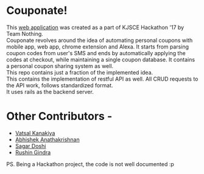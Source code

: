 # Couponate!

This [web application](https://couponate.herokuapp.com) was created as a part of KJSCE Hackathon '17 by Team Nothing.   
Couponate revolves around the idea of automating personal coupons with mobile app, web app, chrome extension and Alexa. It starts from parsing coupon codes from user's SMS and ends by automatically applying the codes at checkout, while maintaining a single coupon database. It contains a personal coupon sharing system as well.  
This repo contains just a fraction of the implemented idea.   
This contains the implementation of restful API as well. All CRUD requests to the API work, follows standardized format.  
It uses rails as the backend server.
  
# Other Contributors -
* [Vatsal Kanakiya](https://github.com/vazzup/)
* [Abhishek Anathakrishnan](https://github.com/abhishek2197)
* [Sagar Doshi](https://github.com/sagard11)
* [Rushin Gindra](https://github.com/rushin682)


PS. Being a Hackathon project, the code is not well documented :p
